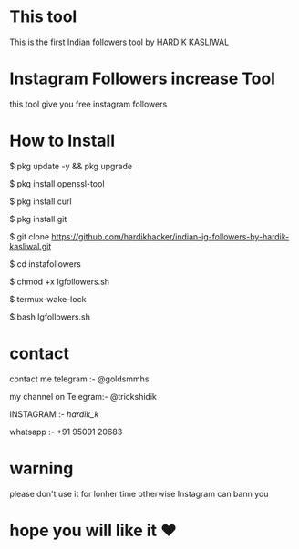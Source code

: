 # This tool

This is the first Indian followers tool by HARDIK KASLIWAL

# Instagram Followers increase Tool

this tool give you free instagram followers

# How to Install

$ pkg update -y && pkg upgrade 

$ pkg install openssl-tool

$ pkg install curl

$ pkg install git

$ git clone https://github.com/hardikhacker/indian-ig-followers-by-hardik-kasliwal.git

$ cd instafollowers

$ chmod +x Igfollowers.sh

$ termux-wake-lock

$ bash Igfollowers.sh

# contact

contact me telegram :- @goldsmmhs

my channel on Telegram:- @trickshidik

INSTAGRAM :- _hardik_k_

whatsapp :- +91 95091 20683

# warning

please don't use it for lonher time otherwise Instagram can bann you

# hope you will like it ❤️
